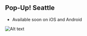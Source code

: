 

## Pop-Up! Seattle

* Available soon on iOS and Android

![Alt text](images/post.png?raw=true "Post")
